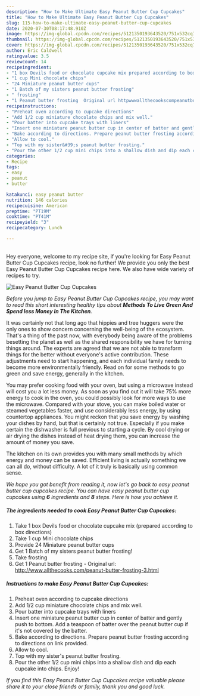 ```yaml
---
description: "How to Make Ultimate Easy Peanut Butter Cup Cupcakes"
title: "How to Make Ultimate Easy Peanut Butter Cup Cupcakes"
slug: 115-how-to-make-ultimate-easy-peanut-butter-cup-cupcakes
date: 2020-07-30T08:17:48.910Z
image: https://img-global.cpcdn.com/recipes/5121350193643520/751x532cq70/easy-peanut-butter-cup-cupcakes-recipe-main-photo.jpg
thumbnail: https://img-global.cpcdn.com/recipes/5121350193643520/751x532cq70/easy-peanut-butter-cup-cupcakes-recipe-main-photo.jpg
cover: https://img-global.cpcdn.com/recipes/5121350193643520/751x532cq70/easy-peanut-butter-cup-cupcakes-recipe-main-photo.jpg
author: Eric Caldwell
ratingvalue: 3.5
reviewcount: 14
recipeingredient:
- "1 box Devils food or chocolate cupcake mix prepared according to box directions"
- "1 cup Mini chocolate chips"
- "24 Miniature peanut butter cups"
- "1 Batch of my sisters peanut butter frosting"
- " frosting"
- "1 Peanut butter frosting  Original url httpwwwallthecookscompeanutbutterfrosting3html"
recipeinstructions:
- "Preheat oven according to cupcake directions"
- "Add 1/2 cup miniature chocolate chips and mix well."
- "Pour batter into cupcake trays with liners"
- "Insert one miniature peanut butter cup in center of batter and gently push to bottom. Add a teaspoon of batter over the peanut butter cup if it&#39;s not covered by the batter."
- "Bake according to directions. Prepare peanut butter frosting according to directions on link provided."
- "Allow to cool."
- "Top with my sister&#39;s peanut butter frosting."
- "Pour the other 1/2 cup mini chips into a shallow dish and dip each cupcake into chips. Enjoy!"
categories:
- Recipe
tags:
- easy
- peanut
- butter

katakunci: easy peanut butter 
nutrition: 146 calories
recipecuisine: American
preptime: "PT19M"
cooktime: "PT41M"
recipeyield: "3"
recipecategory: Lunch

---
```

<br>
Hey everyone, welcome to my recipe site, if you're looking for Easy Peanut Butter Cup Cupcakes recipe, look no further! We provide you only the best Easy Peanut Butter Cup Cupcakes recipe here. We also have wide variety of recipes to try.
<br>


![Easy Peanut Butter Cup Cupcakes](https://img-global.cpcdn.com/recipes/5121350193643520/751x532cq70/easy-peanut-butter-cup-cupcakes-recipe-main-photo.jpg)

<i>Before you jump to Easy Peanut Butter Cup Cupcakes recipe, you may want to read this short interesting healthy tips about 
<strong>Methods To Live Green And Spend less Money In The Kitchen</strong>.</i>
</br>

It was certainly not that long ago that hippies and tree huggers were the only ones to show concern concerning the well-being of the ecosystem. That's a thing of the past now, with everybody being aware of the problems besetting the planet as well as the shared responsibility we have for turning things around. The experts are agreed that we are not able to transform things for the better without everyone's active contribution. These adjustments need to start happening, and each individual family needs to become more environmentally friendly. Read on for some methods to go green and save energy, generally in the kitchen.

You may prefer cooking food with your oven, but using a microwave instead will cost you a lot less money. As soon as you find out it will take 75% more energy to cook in the oven, you could possibly look for more ways to use the microwave. Compared with your stove, you can make boiled water or steamed vegetables faster, and use considerably less energy, by using countertop appliances. You might reckon that you save energy by washing your dishes by hand, but that is certainly not true. Especially if you make certain the dishwasher is full previous to starting a cycle. By cool drying or air drying the dishes instead of heat drying them, you can increase the amount of money you save.

The kitchen on its own provides you with many small methods by which energy and money can be saved. Efficient living is actually something we can all do, without difficulty. A lot of it truly is basically using common sense.


<i>We hope you got benefit from reading it, now let's go back to easy peanut butter cup cupcakes recipe. You can have easy peanut butter cup cupcakes using <strong>6</strong> ingredients and <strong>8</strong> steps. Here is how you achieve it.
</i>

##### The ingredients needed to cook Easy Peanut Butter Cup Cupcakes:

1. Take 1 box Devils food or chocolate cupcake mix (prepared according to box directions)
1. Take 1 cup Mini chocolate chips
1. Provide 24 Miniature peanut butter cups
1. Get 1 Batch of my sisters peanut butter frosting!
1. Take  frosting
1. Get 1 Peanut butter frosting - Original url: http://www.allthecooks.com/peanut-butter-frosting-3.html


##### Instructions to make Easy Peanut Butter Cup Cupcakes:

1. Preheat oven according to cupcake directions
1. Add 1/2 cup miniature chocolate chips and mix well.
1. Pour batter into cupcake trays with liners
1. Insert one miniature peanut butter cup in center of batter and gently push to bottom. Add a teaspoon of batter over the peanut butter cup if it&#39;s not covered by the batter.
1. Bake according to directions. Prepare peanut butter frosting according to directions on link provided.
1. Allow to cool.
1. Top with my sister&#39;s peanut butter frosting.
1. Pour the other 1/2 cup mini chips into a shallow dish and dip each cupcake into chips. Enjoy!


<i>If you find this Easy Peanut Butter Cup Cupcakes recipe valuable please share it to your close friends or family, thank you and good luck.</i>

